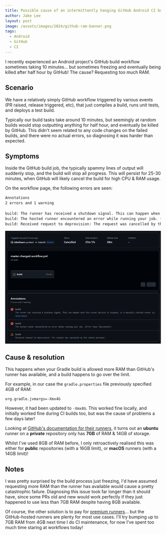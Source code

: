 ```yaml
---
title: Possible cause of an intermittently hanging GitHub Android CI build
author: Jake Lee
layout: post
image: /assets/images/2024/github-ram-banner.png
tags:
  - Android
  - GitHub
  - CI
---
```


I recently experienced an Android project's GitHub build workflow sometimes taking 10 minutes... but sometimes freezing and eventually being killed after half hour by GitHub! The cause? Requesting too much RAM.

## Scenario

We have a relatively simply GitHub workflow triggered by various events (PR raised, release triggered, etc), that just compiles a build, runs unit tests, and deploys a test build.

Typically our build tasks take around 10 minutes, but seemingly at random builds would stop outputting anything for half hour, and eventually be killed by GitHub. This didn't seem related to any code changes on the failed builds, and there were no actual errors, so diagnosing it was harder than expected.

## Symptoms

Inside the GitHub build job, the typically spammy lines of output will suddenly stop, and the build will stop all progress. This will persist for 25-30 minutes, when GitHub will likely cancel the build for high CPU & RAM usage.

On the workflow page, the following errors are seen:

```txt
Annotations
2 errors and 1 warning

build: The runner has received a shutdown signal. This can happen when the runner service is stopped, or a manually started runner is canceled.
build: The hosted runner encountered an error while running your job. (Error Type: Disconnect).
build: Received request to deprovision: The request was cancelled by the remote provider.
```

[![](/assets/images/2024/github-ram-workflow.png)](/assets/images/2024/github-ram-workflow.png)

## Cause & resolution

This happens when your Gradle build is allowed more RAM than GitHub's runner has available, and a build happens to go over the limit.

For example, in our case the `gradle.properties` file previously specified 4GB of RAM:

```
org.gradle.jvmargs=-Xmx4G
```

However, it had been updated to `-Xmx8G`. This worked fine locally, and initially worked fine during CI builds too, but was the cause of problems a few days later!

Looking at [GitHub's documentation for their runners](https://docs.github.com/en/actions/using-github-hosted-runners/using-github-hosted-runners/about-github-hosted-runners#standard-github-hosted-runners-for--private-repositories), it turns out an **ubuntu** runner on a **private** repository only has **7GB** of RAM & 14GB of storage.

Whilst I've used 8GB of RAM before, I only retroactively realised this was either for **public** repositories (with a 16GB limit), or **macOS** runners (with a 14GB limit)!

## Notes

I was pretty surprised by the build process just freezing, I'd have assumed requesting more RAM than the runner has available would cause a pretty catastrophic failure. Diagnosing this issue took far longer than it should have, since some PRs old and new would work perfectly if they just happened to use less than 7GB RAM despite having 8GB available.

Of course, the other solution is to pay for [premium runners](https://docs.github.com/en/actions/using-github-hosted-runners/using-github-hosted-runners/about-github-hosted-runners#larger-runners)... but the GitHub-hosted runners are plenty for most use cases. I'll try bumping up to 7GB RAM from 4GB next time I do CI maintenance, for now I've spent too much time staring at workflows today!
